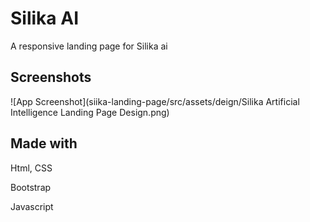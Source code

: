 # Silika AI

A responsive landing page for Silika ai

## Screenshots

![App Screenshot](siika-landing-page/src/assets/deign/Silika Artificial
Intelligence Landing Page Design.png)

## Made with

Html, CSS

Bootstrap

Javascript
